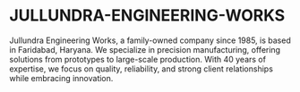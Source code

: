 # JULLUNDRA-ENGINEERING-WORKS
Jullundra Engineering Works, a family-owned company since 1985, is based in Faridabad, Haryana. We specialize in precision manufacturing, offering solutions from prototypes to large-scale production. With 40 years of expertise, we focus on quality, reliability, and strong client relationships while embracing innovation.

